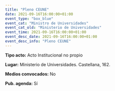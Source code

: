 ```yaml
---
title: "Pleno CEUNE"
date: 2021-09-16T16:00:00+01:00
event_type: "box_blue" 
event_cat: "Ministro de Universidades"
event_cat_old: "Ministerio de Universidades"
event_time: 2021-09-16T16:00:00+01:00
event_desc_date: 2021-09-16T16:00:00+01:00
event_desc_info: "Pleno CEUNE"
---
```

<p class="card-light list_schedule_description"><b>Tipo acto:</b> Acto Institucional no propio
</p>
<p class="card-light list_schedule_description"><b>Lugar:</b> Ministerio de Universidades. Castellana, 162.
</p>
<p class="card-light list_schedule_description"><b>Medios convocados:</b> No
</p>
<p class="card-light list_schedule_description"><b>Pub. agenda:</b> Sí
</p>